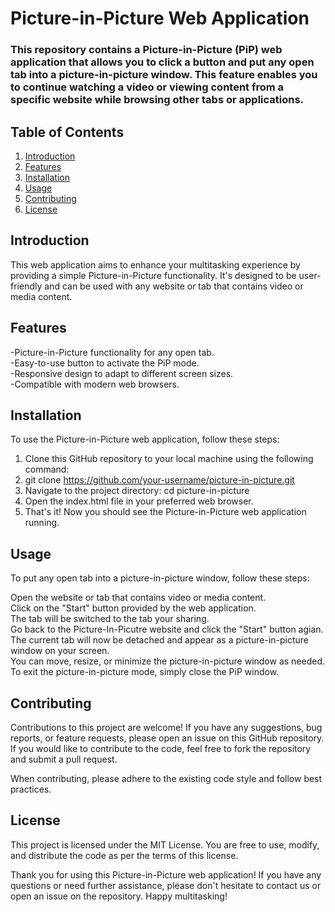 # Picture-in-Picture Web Application
### This repository contains a Picture-in-Picture (PiP) web application that allows you to click a button and put any open tab into a picture-in-picture window. This feature enables you to continue watching a video or viewing content from a specific website while browsing other tabs or applications.

## Table of Contents
1. [Introduction](#introduction)
2. [Features](#features)
3. [Installation](#installation)
4. [Usage](#usage)
6. [Contributing](#contributing)
7. [License](#license)

## Introduction
This web application aims to enhance your multitasking experience by providing a simple Picture-in-Picture functionality. It's designed to be user-friendly and can be used with any website or tab that contains video or media content.

## Features
-Picture-in-Picture functionality for any open tab. <br>
-Easy-to-use button to activate the PiP mode.<br>
-Responsive design to adapt to different screen sizes.<br>
-Compatible with modern web browsers.<br>

## Installation
To use the Picture-in-Picture web application, follow these steps: <br>

1. Clone this GitHub repository to your local machine using the following command: <br>
2. git clone https://github.com/your-username/picture-in-picture.git <br>
3. Navigate to the project directory: cd picture-in-picture <br>
4. Open the index.html file in your preferred web browser.<br>
5. That's it! Now you should see the Picture-in-Picture web application running.<br>

## Usage
To put any open tab into a picture-in-picture window, follow these steps:

Open the website or tab that contains video or media content. <br>
Click on the "Start" button provided by the web application. <br>
The tab will be switched to the tab your sharing. <br>
Go back to the Picture-In-Picutre website and click the "Start" button agian. <br>
The current tab will now be detached and appear as a picture-in-picture window on your screen.<br>
You can move, resize, or minimize the picture-in-picture window as needed.<br>
To exit the picture-in-picture mode, simply close the PiP window.<br>

## Contributing
Contributions to this project are welcome! If you have any suggestions, bug reports, or feature requests, please open an issue on this GitHub repository. If you would like to contribute to the code, feel free to fork the repository and submit a pull request.

When contributing, please adhere to the existing code style and follow best practices.

## License
This project is licensed under the MIT License. You are free to use, modify, and distribute the code as per the terms of this license.

Thank you for using this Picture-in-Picture web application! If you have any questions or need further assistance, please don't hesitate to contact us or open an issue on the repository. Happy multitasking!
